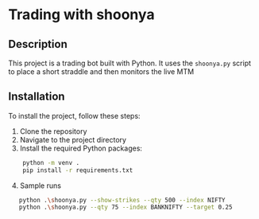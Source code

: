 # Trading with shoonya

## Description

This project is a trading bot built with Python. It uses the `shoonya.py` script to place a short straddle and then monitors the live MTM

## Installation

To install the project, follow these steps:

1. Clone the repository
2. Navigate to the project directory
3. Install the required Python packages: 

```bash
    python -m venv .
    pip install -r requirements.txt
```
4. Sample runs

```bash
   python .\shoonya.py --show-strikes --qty 500 --index NIFTY
   python .\shoonya.py --qty 75 --index BANKNIFTY --target 0.25 
```
